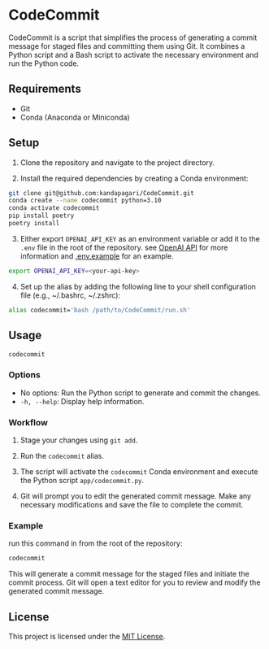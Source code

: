 # CodeCommit

CodeCommit is a script that simplifies the process of generating a commit message for staged files and committing them using Git. It combines a Python script and a Bash script to activate the necessary environment and run the Python code.

## Requirements

- Git
- Conda (Anaconda or Miniconda)

## Setup

1. Clone the repository and navigate to the project directory.

2. Install the required dependencies by creating a Conda environment:

```bash
git clone git@github.com:kandapagari/CodeCommit.git
conda create --name codecommit python=3.10
conda activate codecommit
pip install poetry
poetry install
```

3. Either export `OPENAI_API_KEY` as an environment variable or add it to the `.env` file in the root of the repository. see [OpenAI API](https://platform.openai.com/docs/api-reference/authentication) for more information and [.env.example](.env.example) for an example.

```bash
export OPENAI_API_KEY=<your-api-key>
```

4. Set up the alias by adding the following line to your shell configuration file (e.g., ~/.bashrc, ~/.zshrc):

```bash
alias codecommit='bash /path/to/CodeCommit/run.sh'
```

## Usage

```bash
codecommit
```

### Options

- No options: Run the Python script to generate and commit the changes.
- `-h, --help`: Display help information.

### Workflow

1. Stage your changes using `git add`.

2. Run the `codecommit` alias.

3. The script will activate the `codecommit` Conda environment and execute the Python script `app/codecommit.py`.

4. Git will prompt you to edit the generated commit message. Make any necessary modifications and save the file to complete the commit.

### Example

run this command in from the root of the repository:

```bash
codecommit
```

This will generate a commit message for the staged files and initiate the commit process. Git will open a text editor for you to review and modify the generated commit message.

## License

This project is licensed under the [MIT License](LICENSE).
